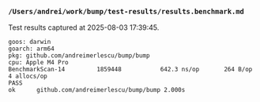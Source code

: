 ### `/Users/andrei/work/bump/test-results/results.benchmark.md` 

 Test results captured at 2025-08-03 17:39:45. 

```log
goos: darwin
goarch: arm64
pkg: github.com/andreimerlescu/bump/bump
cpu: Apple M4 Pro
BenchmarkScan-14    	 1859448	       642.3 ns/op	     264 B/op	       4 allocs/op
PASS
ok  	github.com/andreimerlescu/bump/bump	2.000s
```

